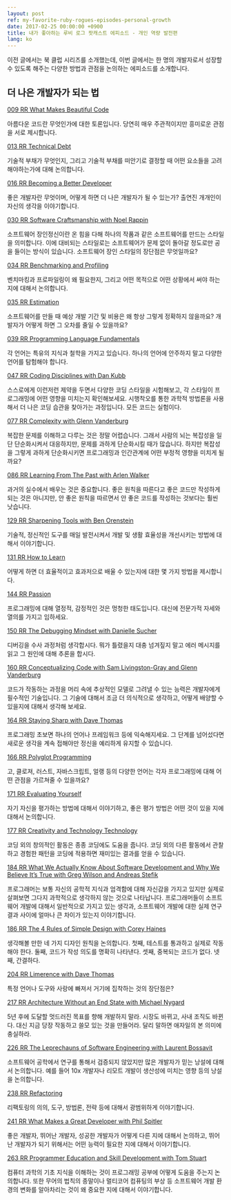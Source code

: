 ```yaml
---
layout: post
ref: my-favorite-ruby-rogues-episodes-personal-growth
date: 2017-02-25 00:00:00 +0900
title: 내가 좋아하는 루비 로그 팟캐스트 에피소드 - 개인 역량 발전편
lang: ko
---
```


이전 글에서는 북 클럽 시리즈를 소개했는데, 이번 글에서는 한 명의 개발자로서
성장할 수 있도록 해주는 다양한 방법과 관점을 논의하는 에피소드를 소개합니다.

## 더 나은 개발자가 되는 법

[009 RR What Makes Beautiful Code](https://devchat.tv/ruby-rogues/what-makes-beautiful-code)

아름다운 코드란 무엇인가에 대한 토론입니다. 당연히 매우 주관적이지만 흥미로운 관점을 서로 제시합니다.

[013 RR Technical Debt](https://devchat.tv/ruby-rogues/013-rr-technical-debt)

기술적 부채가 무엇인지, 그리고 기술적 부채를 떠안기로 결정할 때 어떤 요소들을 고려해야하는가에 대해 논의합니다.

[016 RR Becoming a Better Developer](https://devchat.tv/ruby-rogues/016-rr-becoming-a-better-developer)

좋은 개발자란 무엇이며, 어떻게 하면 더 나은 개발자가 될 수 있는가? 출연진
개개인이 자신의 생각을 이야기합니다.

[030 RR Software Craftsmanship with Noel Rappin](https://devchat.tv/ruby-rogues/030-rr-software-craftsmanship-with-noel-rappin)

소프트웨어 장인정신이란 온 힘을 다해 하나의 작품과 같은 소프트웨어를 만드는
스타일을 의미합니다. 이에 대비되는 스타일로는 소프트웨어가 문제 없이 돌아갈 정도로만 공을 들이는 방식이 있습니다. 소프트웨어 장인 스타일의 장단점은 무엇일까요?

[034 RR Benchmarking and Profiling](https://devchat.tv/ruby-rogues/034-rr-benchmarking-and-profiling)

벤치마킹과 프로파일링이 왜 필요한지, 그리고 어떤 목적으로 어떤 상황에서 써야 하는지에 대해서 논의합니다.

[035 RR Estimation](https://devchat.tv/ruby-rogues/035-rr-estimation)

소프트웨어를 만들 때 예상 개발 기간 및 비용은 왜 항상 그렇게 정확하지 않을까요? 개발자가 어떻게 하면 그 오차를 줄일 수 있을까요?

[039 RR Programming Language Fundamentals](https://devchat.tv/ruby-rogues/039-rr-programming-language-fundamentals)

각 언어는 특유의 지식과 철학을 가지고 있습니다. 하나의 언어에 안주하지
말고 다양한 언어를 탐험해야 합니다.

[047 RR Coding Disciplines with Dan Kubb](https://devchat.tv/ruby-rogues/047-rr-coding-disciplines-with-dan-kubb)

스스로에게 이런저런 제약을 두면서 다양한 코딩 스타일을 시험해보고, 각 스타일이 프로그래밍에 어떤 영향을 미치는지 확인해보세요. 시행착오를 통한 과학적 방법론을 사용해서 더 나은 코딩 습관을 찾아가는 과정입니다. 모든 코드는 실험이다.

[077 RR Complexity with Glenn Vanderburg](https://devchat.tv/ruby-rogues/077-rr-complexity-with-glenn-vanderburg)

복잡한 문제를 이해하고 다루는 것은 정말 어렵습니다. 그래서 사람의 뇌는 복잡성을
일단 단순화시켜서 대응하지만, 문제를 과하게 단순화시킬 때가 많습니다. 하지만
복잡성을 그렇게 과하게 단순화시키면 프로그래밍과 인간관계에 어떤 부정적 영향을
미치게 될까요?

[086 RR Learning From The Past with Arlen Walker](https://devchat.tv/ruby-rogues/086-rr-learning-from-the-past-with-arlen-walker)

과거의 실수에서 배우는 것은 중요합니다. 좋은 원칙을 따른다고 좋은 코드만
작성하게 되는 것은 아니지만, 안 좋은 원칙을 따르면서 안 좋은 코드를 작성하는
것보다는 훨씬 낫습니다. 

[129 RR Sharpening Tools with Ben Orenstein](https://devchat.tv/ruby-rogues/129-rr-sharpening-tools-with-ben-orenstein)

기술적, 정신적인 도구를 매일 발전시켜서 개발 및 생활 효율성을 개선시키는 방법에
대해서 이야기합니다.

[131 RR How to Learn](https://devchat.tv/ruby-rogues/131-rr-how-to-learn)

어떻게 하면 더 효율적이고 효과저으로 배울 수 있는지에 대한 몇 가지 방법을
제시합니다.

[144 RR Passion](https://devchat.tv/ruby-rogues/144-rr-passion)

프로그래밍에 대해 열정적, 감정적인 것은 멍청한 태도입니다. 대신에 전문가적
자세와 열의를 가지고 임하세요.

[150 RR The Debugging Mindset with Danielle Sucher](https://devchat.tv/ruby-rogues/150-rr-the-debugging-mindset-with-danielle-sucher)

디버깅을 수사 과정처럼 생각합시다. 뭐가 틀렸을지 대충 넘겨짚지 말고 에러
메시지를 읽고 그 원인에 대해 추론을 합시다.

[160 RR Conceptualizing Code with Sam Livingston-Gray and Glenn Vanderburg](https://devchat.tv/ruby-rogues/160-rr-conceptualizing-code-with-sam-livingston-gray-and-glenn-vanderburg)

코드가 작동하는 과정을 머리 속에 추상적인 모델로 그려낼 수 있는 능력은
개발자에게 필수적인 기술입니다. 그 기술에 대해서 조금 더 의식적으로 생각하고,
어떻게 배양할 수 있을지에 대해서 생각해 보세요.

[164 RR Staying Sharp with Dave Thomas](https://devchat.tv/ruby-rogues/164-rr-staying-sharp-with-dave-thomas)

프로그래밍 초보면 하나의 언어나 프레임워크 등에 익숙해지세요. 그 단계를
넘어섰다면 새로운 생각을 계속 접해야만 정신을 예리하게 유지할 수 있습니다.

[166 RR Polyglot Programming](https://devchat.tv/ruby-rogues/166-rr-polyglot-programming)

고, 클로져, 러스트, 자바스크립트, 얼랭 등의 다양한 언어는 각자 프로그래밍에
대해 어떤 관점을 가르쳐줄 수 있을까요?

[171 RR Evaluating Yourself](https://devchat.tv/ruby-rogues/171-rr-evaluating-yourself)

자기 자신을 평가하는 방법에 대해서 이야기하고, 좋은 평가 방법은 어떤 것이 있을
지에 대해서 논의합니다.

[177 RR Creativity and Technology Technology](https://devchat.tv/ruby-rogues/177-rr-creativity-and-technology)

코딩 외의 창의적인 활동은 종종 코딩에도 도움을 줍니다. 코딩 외의 다른 활동에서
관찰하고 경험한 패턴을 코딩에 적용하면 재미있는 결과를 얻을 수 있습니다.

[184 RR What We Actually Know About Software Development and Why We Believe
It’s True with Greg Wilson and Andreas Stefik](https://devchat.tv/ruby-rogues/184-rr-what-we-actually-know-about-software-development-and-why-we-believe-its-true-with-greg-wilson-and-andreas-stefik)

프로그래머는 보통 자신의 공학적 지식과 엄격함에 대해 자신감을 가지고 있지만
실제로 살펴보면 그다지 과학적으로 생각하지 않는 것으로 나타납니다.
프로그래머들이 소프트웨어 개발에 대해서 일반적으로 가지고 있는 생각과,
소프트웨어 개발에 대한 실제 연구 결과 사이에 얼마나 큰 차이가 있는지
이야기합니다.

[186 RR The 4 Rules of Simple Design with Corey Haines](https://devchat.tv/ruby-rogues/186-rr-the-4-rules-of-simple-design-with-corey-haines)

생각해볼 만한 네 가지 디자인 원칙을 논의합니다. 첫째, 테스트를 통과하고 실제로
작동해야 한다. 둘째, 코드가 작성 의도를 명확히 나타낸다. 셋째, 중복되는 코드가
없다. 넷째, 간결하다.

[204 RR Limerence with Dave Thomas](https://devchat.tv/ruby-rogues/204-rr-limerence-with-dave-thomas)

특정 언어나 도구와 사랑에 빠져서 거기에 집착하는 것의 장단점은?

[217 RR Architecture Without an End State with Michael Nygard](https://devchat.tv/ruby-rogues/217-rr-architecture-without-an-end-state-with-michael-nygard)

5년 후에 도달할 멋드러진 목표를 향해 개발하지 말라. 시장도 바뀌고, 사내 조직도
바뀐다. 대신 지금 당장 작동하고 쓸모 있는 것을 만들어라. 달리 말하면 애자일의
본 의미에 충실하라.

[226 RR The Leprechauns of Software Engineering with Laurent Bossavit](https://devchat.tv/ruby-rogues/226-rr-the-leprechauns-of-software-engineering-with-laurent-bossavit)

소프트웨어 공학에서 연구를 통해서 검증되지 않았지만 많은 개발자가 믿는 낭설에
대해서 논의합니다. 예를 들어 10x 개발자나 리모트 개발이 생산성에 미치는 영향
등의 낭설을 논의합니다.

[238 RR Refactoring](https://devchat.tv/ruby-rogues/238-rr-refactoring)

리팩토링의 의의, 도구, 방법론, 전략 등에 대해서 광범위하게 이야기합니다.

[241 RR What Makes a Great Developer with Phil Spitler](https://devchat.tv/ruby-rogues/241-rr-what-makes-a-great-developer-with-phil-spitler)

좋은 개발자, 뛰어난 개발자, 성공한 개발자가 어떻게 다른 지에 대해서 논의하고,
뛰어난 개발자가 되기 위해서는 어떤 능력이 필요한 지에 대해서 이야기합니다.

[263 RR Programmer Education and Skill Development with Tom Stuart](https://devchat.tv/ruby-rogues/263-rr-programmer-education-and-skill-development-with-tom-stuart)

컴퓨터 과학의 기초 지식을 이해하는 것이 프로그래밍 공부에 어떻게 도움을 주는지
논의합니다. 또한 무어의 법칙의 종말이나 멀티코어 컴퓨팅의 부상 등 소프트웨어
개발 환경의 변화를 알아차리는 것이 왜 중요한 지에 대해서 이야기합니다.
